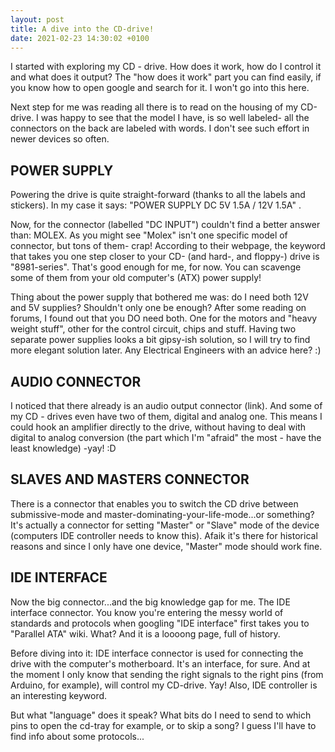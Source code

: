 ```yaml
---
layout: post
title: A dive into the CD-drive!
date: 2021-02-23 14:30:02 +0100
---
```


I started with exploring my CD - drive. How does it work, how do I control it and what does it output? The "how does it work" part you can find easily, if you know how to open google and search for it. I won't go into this here.

Next step for me was reading all there is to read on the housing of my CD-drive. I was happy to see that the model I have, is so well labeled- all the connectors on the back are labeled with words. I don't see such effort in newer devices so often.

## POWER SUPPLY

Powering the drive is quite straight-forward (thanks to all the labels and stickers). In my case it says: "POWER SUPPLY DC 5V 1.5A / 12V 1.5A" .

Now, for the connector (labelled "DC INPUT") couldn't find a better answer than: MOLEX. As you might see "Molex" isn't one specific model of connector, but tons of them- crap! According to their webpage, the keyword that takes you one step closer to your CD- (and hard-, and floppy-) drive is "8981-series". That's good enough for me, for now. You can scavenge some of them from your old computer's (ATX) power supply!

Thing about the power supply that bothered me was: do I need both 12V and 5V supplies? Shouldn't only one be enough? After some reading on forums, I found out that you DO need both. One for the motors and "heavy weight stuff", other for the control circuit, chips and stuff. Having two separate power supplies looks a bit gipsy-ish solution, so I will try to find more elegant solution later. Any Electrical Engineers with an advice here? :)


## AUDIO CONNECTOR

I noticed that there already is an audio output connector (link). And some of my CD - drives even have two of them, digital and analog one. This means I could hook an amplifier directly to the drive, without having to deal with digital to analog conversion (the part which I'm "afraid" the most - have the least knowledge) -yay! :D


## SLAVES AND MASTERS CONNECTOR

There is a connector that enables you to switch the CD drive between submissive-mode and master-dominating-your-life-mode...or something?
It's actually a connector for setting "Master" or "Slave" mode of the device (computers IDE controller needs to know this). Afaik it's there for historical reasons and since I only have one device, "Master" mode should work fine.


## IDE INTERFACE

Now the big connector...and the big knowledge gap for me. The IDE interface connector. You know you're entering the messy world of standards and protocols when googling "IDE interface" first takes you to "Parallel ATA" wiki. What? And it is a loooong page, full of history.

Before diving into it: IDE interface connector is used for connecting the drive with the computer's motherboard. It's an interface, for sure. And at the moment I only know that sending the right signals to the right pins (from Arduino, for example), will control my CD-drive. Yay! Also, IDE controller is an interesting keyword.

But what "language" does it speak? What bits do I need to send to which pins to open the cd-tray for example, or to skip a song? I guess I'll have to find info about some protocols...
